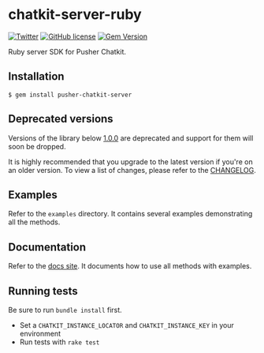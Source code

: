 # chatkit-server-ruby

[![Twitter](https://img.shields.io/badge/twitter-@Pusher-blue.svg?style=flat)](http://twitter.com/Pusher)
[![GitHub license](https://img.shields.io/badge/license-MIT-lightgrey.svg)](https://github.com/pusher/chatkit-server-ruby/blob/master/LICENSE.md)
[![Gem Version](https://badge.fury.io/rb/pusher-chatkit-server.svg)](https://badge.fury.io/rb/pusher-chatkit-server)

Ruby server SDK for Pusher Chatkit.

## Installation

```
$ gem install pusher-chatkit-server
```

## Deprecated versions

Versions of the library below [1.0.0](https://github.com/pusher/chatkit-server-ruby/releases/tag/v1.0.0) are deprecated and support for them will soon be dropped.

It is highly recommended that you upgrade to the latest version if you're on an older version. To view a list of changes,
please refer to the [CHANGELOG](CHANGELOG.md).

## Examples

Refer to the `examples` directory. It contains several examples demonstrating all the methods.

## Documentation

Refer to the [docs site](https://docs.pusher.com/chatkit/reference/server-ruby). It documents how to use all methods with examples.


## Running tests
Be sure to run `bundle install` first.
- Set a `CHATKIT_INSTANCE_LOCATOR` and `CHATKIT_INSTANCE_KEY` in your environment
- Run tests with `rake test`